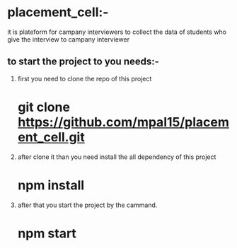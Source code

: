# placement_cell:-
it is plateform for campany interviewers to collect the data of students who give the interview to campany interviewer
## to start the project to you needs:-
1. first you need to clone the repo of this project
     # git clone https://github.com/mpal15/placement_cell.git
2. after clone it than you need install the all dependency of this project
    # npm install
3. after that you start the project by the cammand.
      # npm start    
